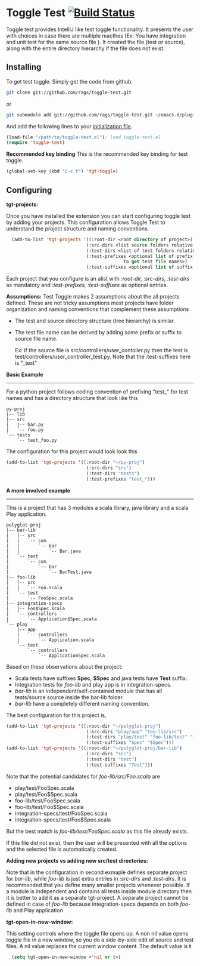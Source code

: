 Toggle Test [![Build Status](https://travis-ci.org/rags/toggle-test.png?branch=master)](https://travis-ci.org/rags/toggle-test)
===========

Toggle test provides IntelliJ like test toggle functionality. It presents the user with choices in case there are 
multiple macthes (Ex: You have integration and unit test for the same source file ). It created the file (test or 
source), along with the entire directory hierarchy if the file does not exist.



Installing
-----------
To get test toggle. Simply get the code from github.
```bash
git clone git://github.com/rags/toggle-test.git
```
or
```bash
git submodule add git://github.com/rags/toggle-test.git ~/emacs.d/plugins/toggle-test
```

And add the following lines to your [initialization file](http://www.gnu.org/software/emacs/manual/html_node/emacs/Init-File.html).
```lisp
(load-file "/path/to/toggle-test.el"); load toggle-test.el
(require 'toggle-test)
```

**Recommended key binding**
This is the recommended key binding for test toggle.
```lisp
(global-set-key (kbd "C-c t") 'tgt-toggle)
```

Configuring
-------------
**tgt-projects:**

Once you have installed the extension you can start configuring toggle test by adding your projects. 
This configuration allows Toggle Test to understand the project structure and naming conventions.

```lisp
  (add-to-list 'tgt-projects '((:root-dir <root directory of project>)
                              (:src-dirs <list source folders relative to root>) 
                              (:test-dirs <list of test folders relative to root>)
                              (:test-prefixes <optional list of prefix strings that are added on source file names 
                                            to get test file names>)
                              (:test-suffixes <optional list of suffix strings without the file extension>))) 
```

Each project that you configure is an alist with *:root-dir, :src-dirs, :test-dirs* as mandatory and 
*:test-prefixes, :test-suffixes* as optional entries. 

**Assumptions:** Test Toggle makes 2 assumptions about the all projects defined. These are not tricky assumptions 
most projects have folder organization and naming conventions that complement these assumptions

* The test and source directory structure (tree hierarchy) is similar.
* The test file name can be derived by adding some prefix or suffix to source file name. 

  Ex: if the source file is src/controllers/user_contoller.py then the test is 
      test/controllers/user_controller_test.py. Note that the :test-suffixes here is "_test"


**Basic Example**
- - - - - - - - -
For a python project follows coding convention of prefixing "test_" for test names and has a directory structure 
that look like this
```
py-proj
|-- lib
|-- src
|   |-- bar.py
|   `-- foo.py
`-- tests
    `-- test_foo.py
```
The configuration for this project would look look this
```lisp
(add-to-list 'tgt-projects '((:root-dir "~/py-proj")
                              (:src-dirs "src") 
                              (:test-dirs "tests")
                              (:test-prefixes "test_")))
```

**A more involved example**
- - - - - - - - - - - - -
This is a project that has 3 modules a scala library, java library and a scala Play application.
```
polyglot-proj
|-- bar-lib
|   |-- src
|   |   `-- com
|   |       `-- bar
|   |           `-- Bar.java
|   `-- test
|       `-- com
|           `-- bar
|               `-- BarTest.java
|-- foo-lib
|   |-- src
|   |   `-- Foo.scala
|   `-- test
|       `-- FooSpec.scala
|-- integration-specs
|   |-- Foo$Spec.scala
|   `-- controllers
|       `-- Application$Spec.scala
`-- play
    |-- app
    |   `-- controllers
    |       `-- Application.scala
    `-- test
        `-- controllers
            `-- ApplicationSpec.scala

```
Based on these observations about the project:

* Scala tests have suffixes **Spec**, **$Spec** and java tests have **Test** suffix.
* Integration tests for *foo-lib* and play app is in integration-specs.
* *bar-lib* is an independent/self-contained module that has all tests/source source inside the bar-lib folder.
* *bar-lib* have a completely different naming convention.

The best configuration for this project is,
```lisp
(add-to-list 'tgt-projects '((:root-dir "~/polyglot-proj")
                              (:src-dirs "play/app" "foo-lib/src") 
                              (:test-dirs "play/test" "foo-lib/test" "integration-specs")
                              (:test-suffixes "Spec" "$Spec")))
(add-to-list 'tgt-projects '((:root-dir "~/polyglot-proj/bar-lib")
                              (:src-dirs "src") 
                              (:test-dirs "test")
                              (:test-suffixes "Test")))

```
Note that the potential candidates for *foo-lib/src/Foo.scala* are
* play/test/FooSpec.scala
* play/test/Foo$Spec.scala
* foo-lib/test/FooSpec.scala
* foo-lib/test/Foo$Spec.scala
* integration-specs/test/FooSpec.scala
* integration-specs/test/Foo$Spec.scala

But the best match is *foo-lib/test/FooSpec.scala* as this file already exists. 

If this file did not exist, then the user will be presented with all the options and the selected file is automatically 
created.


**Adding new projects vs adding new src/test directories:**

Note that in the configuration in second exmaple defines separate project for *bar-lib*, while *foo-lib* 
is just extra entries in *:src-dirs* and *:test-dirs*. It is recommended that you define many smaller projects 
whenever possible. If a module is independent and contains all tests inside module directory then it is better 
to add it as a separate tgt-project. A separate project cannot be defined in case of *foo-lib* because 
integration-specs depends on both *foo-lib* and Play application 


**tgt-open-in-new-window:**

This setting controls where the toggle file opens up. A non nil value opens toggle file in a new window, 
so you do a side-by-side edit of source and test files. A nil value replaces the current window content. 
The default value is **t**  
```lisp
  (setq tgt-open-in-new-window <'nil or t>)
```


